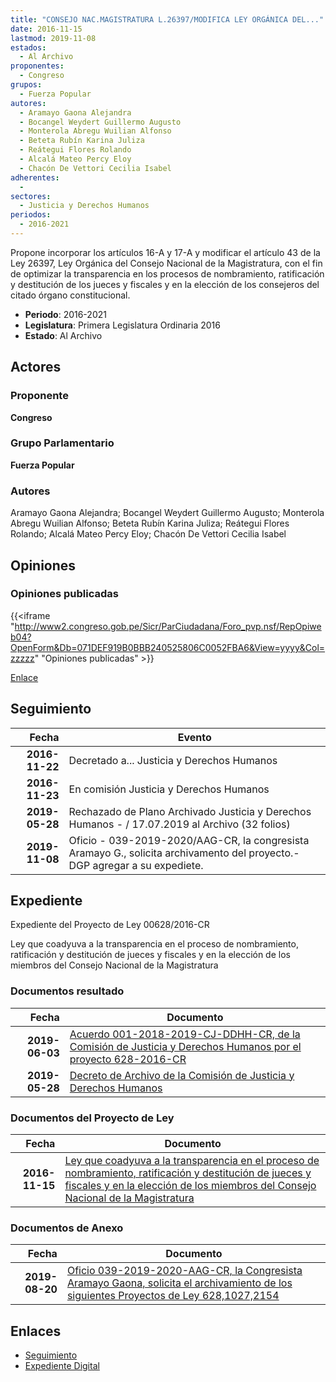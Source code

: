 ```yaml
---
title: "CONSEJO NAC.MAGISTRATURA L.26397/MODIFICA LEY ORGÁNICA DEL..."
date: 2016-11-15
lastmod: 2019-11-08
estados: 
  - Al Archivo
proponentes: 
  - Congreso
grupos: 
  - Fuerza Popular
autores: 
  - Aramayo Gaona Alejandra
  - Bocangel Weydert Guillermo Augusto
  - Monterola Abregu Wuilian Alfonso
  - Beteta Rubín Karina Juliza
  - Reátegui Flores Rolando
  - Alcalá Mateo Percy Eloy
  - Chacón De Vettori Cecilia Isabel
adherentes: 
  - 
sectores: 
  - Justicia y Derechos Humanos
periodos: 
  - 2016-2021
---
```


Propone incorporar los artículos 16-A y 17-A y modificar el artículo 43 de la Ley 26397, Ley Orgánica del Consejo Nacional de la Magistratura, con el fin de optimizar la transparencia en los procesos de nombramiento, ratificación y destitución de los jueces y fiscales y en la elección de los consejeros del citado órgano constitucional.

- **Periodo**: 2016-2021
- **Legislatura**: Primera Legislatura Ordinaria 2016
- **Estado**: Al Archivo

## Actores

### Proponente

**Congreso**

### Grupo Parlamentario

**Fuerza Popular**

### Autores

Aramayo Gaona Alejandra; Bocangel Weydert Guillermo Augusto; Monterola Abregu Wuilian Alfonso; Beteta Rubín Karina Juliza; Reátegui Flores Rolando; Alcalá Mateo Percy Eloy; Chacón De Vettori Cecilia Isabel


## Opiniones

### Opiniones publicadas

{{<iframe "http://www2.congreso.gob.pe/Sicr/ParCiudadana/Foro_pvp.nsf/RepOpiweb04?OpenForm&Db=071DEF919B0BBB240525806C0052FBA6&View=yyyy&Col=zzzzz" "Opiniones publicadas" >}}

[Enlace](http://www2.congreso.gob.pe/Sicr/ParCiudadana/Foro_pvp.nsf/RepOpiweb04?OpenForm&Db=071DEF919B0BBB240525806C0052FBA6&View=yyyy&Col=zzzzz)

## Seguimiento

| Fecha | Evento |
|------:|--------|
| **2016-11-22** | Decretado a... Justicia y Derechos Humanos|
| **2016-11-23** | En comisión Justicia y Derechos Humanos|
| **2019-05-28** | Rechazado de Plano Archivado Justicia y Derechos Humanos - / 17.07.2019 al Archivo (32 folios)|
| **2019-11-08** | Oficio - 039-2019-2020/AAG-CR, la congresista Aramayo G., solicita archivamento del proyecto.-DGP agregar a su expediete.|


## Expediente

Expediente del Proyecto de Ley 00628/2016-CR

Ley que coadyuva a la transparencia en el proceso de nombramiento, ratificación y destitución de jueces y fiscales y en la elección de los miembros del Consejo Nacional de la Magistratura


### Documentos resultado

| Fecha | Documento |
|------:|--------|
| **2019-06-03** | [Acuerdo 001-2018-2019-CJ-DDHH-CR, de la Comisión de Justicia y Derechos Humanos por el proyecto 628-2016-CR](http://www.leyes.congreso.gob.pe/Documentos/2016_2021/Decretos/Archivamiento/DA0040620190603.pdf) |
| **2019-05-28** | [Decreto de Archivo de la Comisión de Justicia y Derechos Humanos](http://www.leyes.congreso.gob.pe/Documentos/2016_2021/Decretos/Archivamiento/DA0040620190528.pdf) |

### Documentos del Proyecto de Ley

| Fecha | Documento |
|------:|--------|
| **2016-11-15** | [Ley que coadyuva a la transparencia en el proceso de nombramiento, ratificación y destitución de jueces y fiscales y en la elección de los miembros del Consejo Nacional de la Magistratura](http://www.leyes.congreso.gob.pe/Documentos/2016_2021/Proyectos_de_Ley_y_de_Resoluciones_Legislativas/PL0062820161115.pdf) |

### Documentos de Anexo

| Fecha | Documento |
|------:|--------|
| **2019-08-20** | [Oficio 039-2019-2020-AAG-CR, la Congresista Aramayo Gaona, solicita el archivamiento de los siguientes Proyectos de Ley 628,1027,2154](http://www.leyes.congreso.gob.pe/Documentos/2016_2021/Oficios/Congresistas/OFICIO-039-2019-2020-AAG-CR.pdf) |

## Enlaces 

- [Seguimiento](http://www2.congreso.gob.pe/Sicr/TraDocEstProc/CLProLey2016.nsf/f7fff46988ca05b1052578e100829cc7/fcf910f8f90a87d20525806c008044a8?OpenDocument)
- [Expediente Digital](http://www2.congreso.gob.pehttp://www2.congreso.gob.pe/Sicr/TraDocEstProc/CLProLey2016.nsf/f7fff46988ca05b1052578e100829cc7/fcf910f8f90a87d20525806c008044a8?OpenDocument&Click=05257FB7005EB655.eb71d0cf91d8294e05256cdf006b5706/$Body/0.1C6C)
